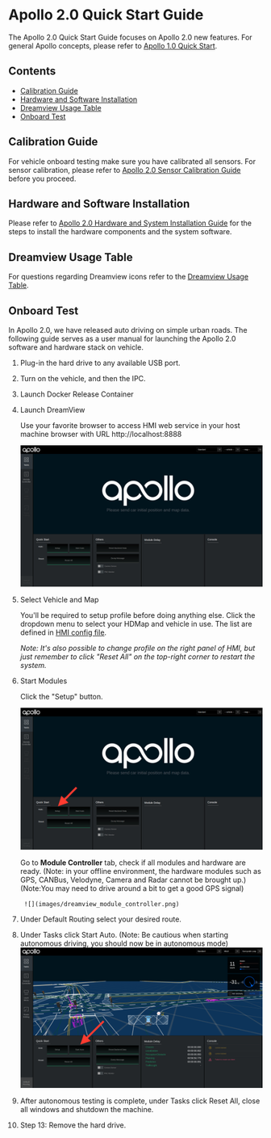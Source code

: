 # Apollo 2.0 Quick Start Guide

The Apollo 2.0 Quick Start Guide focuses on Apollo 2.0 new features. For general Apollo
concepts, please refer to
[Apollo 1.0 Quick Start](https://github.com/ApolloAuto/apollo/blob/master/docs/quickstart/apollo_1_0_quick_start.md).

## Contents
* [Calibration Guide](#calibration-guide)
* [Hardware and Software Installation](#hardware-and-software-installation)
* [Dreamview Usage Table](#dreamview-usage-table)
* [Onboard Test](#onboard-test)


## Calibration Guide

For vehicle onboard testing make sure you have calibrated all sensors. For sensor calibration, please refer to [Apollo 2.0 Sensor Calibration Guide](https://github.com/ApolloAuto/apollo/blob/master/docs/quickstart/apollo_2_0_sensor_calibration_guide.md) before you proceed.

## Hardware and Software Installation

Please refer to [Apollo 2.0 Hardware and System Installation Guide](https://github.com/ApolloAuto/apollo/blob/master/docs/quickstart/apollo_2_0_hardware_system_installation_guide%20v1.md)
for the steps to install the hardware components and the system software.

## Dreamview Usage Table

For questions regarding Dreamview icons refer to the [Dreamview Usage Table]( https://github.com/ApolloAuto/apollo/blob/master/docs/specs/dreamview_usage_table.md).

## Onboard Test
In Apollo 2.0, we have released auto driving on simple urban roads. The following guide serves as a user manual for launching the Apollo 2.0 software and hardware stack on vehicle.

1. Plug-in the hard drive to any available USB port. 

2. Turn on the vehicle, and then the IPC.

3. Launch Docker Release Container

4. Launch DreamView

    Use your favorite browser to access HMI web service in your host machine browser with URL http://localhost:8888

    ![](images/dreamview.png)

5. Select Vehicle and Map
    
    You'll be required to setup profile before doing anything else. Click the dropdown menu to select your HDMap and vehicle in use. The list are defined in [HMI config file](https://raw.githubusercontent.com/ApolloAuto/apollo/master/modules/dreamview/conf/hmi.conf).

    *Note: It's also possible to change profile on the right panel of HMI, but just remember to click "Reset All" on the top-right corner to restart the system.*

6. Start Modules

    Click the "Setup" button.

    ![](images/dreamview_setup.png)

    Go to **Module Controller** tab, check if all modules and hardware are ready. (Note: in your offline environment, the hardware modules such as GPS, CANBus, Velodyne, Camera and Radar cannot be brought up.) (Note:You may need to drive around a bit to get a good GPS signal)
    
        ![](images/dreamview_module_controller.png) 
7. Under Default Routing select your desired route.
8. Under Tasks click Start Auto. (Note: Be cautious when starting autonomous driving, you should now be in autonomous mode)
![](images/dreamview_start_auto.png)
9. After autonomous testing is complete, under Tasks click Reset All, close all windows and shutdown the machine. 
10. Step 13: Remove the hard drive.



   

    







